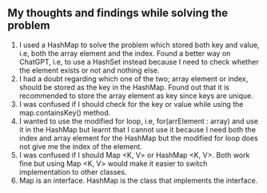 ## My thoughts and findings while solving the problem
1. I used a HashMap to solve the problem which stored both key and value, i.e, both the array element and the index. Found a better way on ChatGPT, i.e, to use a HashSet instead because I need to check whether the element exists or not and nothing else.
2. I had a doubt regarding which one of the two; array element or index, should be stored as the key in the HashMap. Found out that it is recommended to store the array element as key since keys are unique.
3. I was confused if I should check for the key or value while using the map.containsKey() method.
4. I wanted to use the modified for loop, i.e, for(arrElement : array) and use it in the HashMap but learnt that I cannot use it because I need both the index and array element for the HashMap but the modified for loop does not give me the index of the element.
5. I was confused if I should Map <K, V> or HashMap <K, V>. Both work fine but using Map <K, V> would make it easier to switch implementation to other classes.
6. Map is an interface. HashMap is the class that implements the interface.
